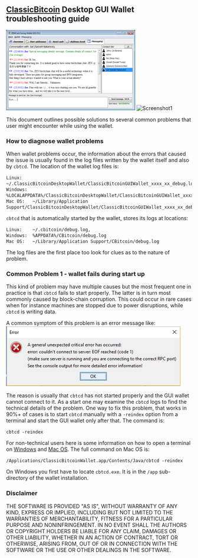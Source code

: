 ## [ClassicBitcoin](https://bitclassic.info/) Desktop GUI Wallet troubleshooting guide

![Screenshot1](ZENChat_small.png "Chat Window") ![Screenshot1](ClassicBitcoinWalletMac_0.74.7_small.png "Wallet Window")

This document outlines possible solutions to several common problems that user might encounter while using the wallet.

### How to diagnose wallet problems

When wallet problems occur, the information about the errors that caused the issue is usually found in the log files written by the wallet itself and also by `cbtcd`. The location of the wallet log files is:
```
Linux:    ~/.ClassicBitcoinDesktopWallet/ClassicBitcoinGUIWallet_xxxx_xx_debug.log
Windows:  %LOCALAPPDATA%/ClassicBitcoinDesktopWallet/ClassicBitcoinGUIWallet_xxxx_xx_debug.log
Mac OS:   ~/Library/Application Support/ClassicBitcoinDesktopWallet/ClassicBitcoinGUIWallet_xxxx_xx_debug.log
```
`cbtcd` that is automatically started by the wallet, stores its logs at locations:
```
Linux:    ~/.cbitcoin/debug.log,
Windows:  %APPDATA%/CBitcoin/debug.log
Mac OS:   ~/Library/Application Support/CBitcoin/debug.log
 ```
The log files are the first place too look for clues as to the nature of problem.

### Common Problem 1 - wallet fails during start up

This kind of problem may have multiple causes but the most frequent one in practice is that `cbtcd` fails to start properly. The latter is in turn most commonly caused by block-chain corruption. This could occur
in rare cases when for instance machines are stopped due to power disruptions, while `cbtcd` is writing data.

A common symptom of this problem is an error message like:
![Screenshot1](EOF_error.png "Chat Window")

The reason is usually that `cbtcd` has not started properly and the GUI wallet cannot connect to it. As a start
one may examine the `cbtcd` logs to find the technical details of the problem. One way to fix this problem, that
works in 90%+ of cases is to start `cbtcd` manually with a `-reindex` option from a terminal and start the GUI wallet only after that. The command is:
```
cbtcd -reindex
```
For non-technical users here is some information on how to open a terminal on [Windows](https://www.lifewire.com/how-to-open-command-prompt-2618089) and [Mac OS](https://www.wikihow.com/Open-a-Terminal-Window-in-Mac). The full command on Mac OS is:
```
/Applications/ClassicBitcoinWallet.app/Contents/Java/cbtcd -reindex
```
On Windows you first have to locate `cbtcd.exe`. It is in the `/app` sub-directory of the wallet installation.

### Disclaimer

THE SOFTWARE IS PROVIDED "AS IS", WITHOUT WARRANTY OF ANY KIND, EXPRESS OR
IMPLIED, INCLUDING BUT NOT LIMITED TO THE WARRANTIES OF MERCHANTABILITY,
FITNESS FOR A PARTICULAR PURPOSE AND NONINFRINGEMENT. IN NO EVENT SHALL THE
AUTHORS OR COPYRIGHT HOLDERS BE LIABLE FOR ANY CLAIM, DAMAGES OR OTHER
LIABILITY, WHETHER IN AN ACTION OF CONTRACT, TORT OR OTHERWISE, ARISING FROM,
OUT OF OR IN CONNECTION WITH THE SOFTWARE OR THE USE OR OTHER DEALINGS IN THE
SOFTWARE.
